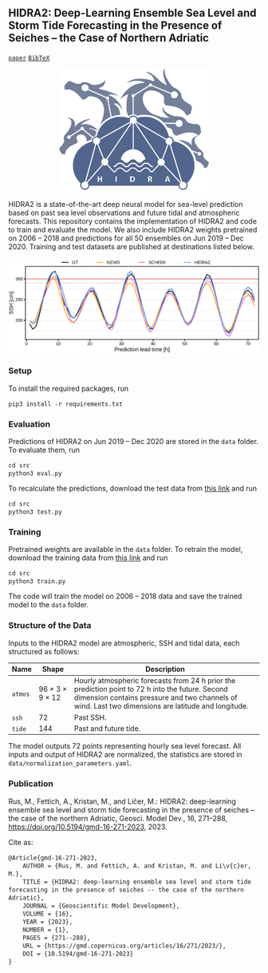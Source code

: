 ## HIDRA2: Deep-Learning Ensemble Sea Level and Storm Tide Forecasting in the Presence of Seiches – the Case of Northern Adriatic

[`paper`](https://gmd.copernicus.org/articles/16/271/2023/) [`BibTeX`](#ref)

<p align="center">
    <img src="images/logo.png" alt="HIDRA logo" width="300px">
</p>

HIDRA2 is a state-of-the-art deep neural model for sea-level prediction based on past
sea level observations and future tidal and atmospheric forecasts.
This repository contains the implementation of HIDRA2 and code to
train and evaluate the model. We also include HIDRA2 weights pretrained on 2006 – 2018 and
predictions for all 50 ensembles on Jun 2019 – Dec 2020. Training and test datasets are published at
destinations listed below.

![Qualitative example of sea level predictions (compared with NEMO, from 2020/10/14).](./images/qualitative_example-2020-10-15.png)

### Setup

To install the required packages, run

```
pip3 install -r requirements.txt
```

### Evaluation

Predictions of HIDRA2 on Jun 2019 – Dec 2020 are stored in the `data` folder.
To evaluate them, run

```
cd src
python3 eval.py
```

To recalculate the predictions, download the test data from [this link](https://doi.org/10.5281/zenodo.7304086)
and run

```
cd src
python3 test.py
```

### Training

Pretrained weights are available in the `data` folder. To retrain the model, download
the training data from [this link](https://doi.org/10.5281/zenodo.7304086) and run

```
cd src
python3 train.py
```

The code will train the model on 2006 – 2018 data and save the trained model to the `data` folder.

### Structure of the Data

Inputs to the HIDRA2 model are atmospheric, SSH and tidal data, each structured as follows:

| Name    | Shape   | Description                                                                                                                                                                                       |
|---------|---------|---------------------------------------------------------------------------------------------------------------------------------------------------------------------------------------------------|
| `atmos` | 96 × 3 × 9 × 12 | Hourly atmospheric forecasts from 24 h prior the prediction point to 72 h into the future. Second dimension contains pressure and two channels of wind. Last two dimensions are latitude and longitude. |
| `ssh`   | 72      | Past SSH.                                                                                                                                                                                         |
| `tide`  | 144     | Past and future tide.                                                                                                                                                                             |

The model outputs 72 points representing hourly sea level forecast. 
All inputs and output of HIDRA2 are normalized, the statistics are stored in `data/normalization_parameters.yaml`.

### Publication

<a name="ref"></a>Rus, M., Fettich, A., Kristan, M., and Ličer, M.: HIDRA2: deep-learning ensemble sea level and storm tide forecasting in the presence of seiches – the case of the northern Adriatic, Geosci. Model Dev., 16, 271–288, https://doi.org/10.5194/gmd-16-271-2023, 2023.

Cite as:
```
@Article{gmd-16-271-2023,
    AUTHOR = {Rus, M. and Fettich, A. and Kristan, M. and Li\v{c}er, M.},
    TITLE = {HIDRA2: deep-learning ensemble sea level and storm tide forecasting in the presence of seiches -- the case of the northern Adriatic},
    JOURNAL = {Geoscientific Model Development},
    VOLUME = {16},
    YEAR = {2023},
    NUMBER = {1},
    PAGES = {271--288},
    URL = {https://gmd.copernicus.org/articles/16/271/2023/},
    DOI = {10.5194/gmd-16-271-2023}
}
```
